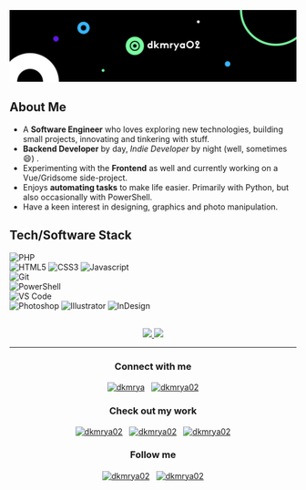 ![dkmrya02](/assets/banner.jpg)

## About Me

- A **Software Engineer** who loves exploring new technologies, building small projects, innovating and tinkering with stuff.
- **Backend Developer** by day, _Indie Developer_ by night (well, sometimes :smile:) .
- Experimenting with the **Frontend** as well and currently working on a Vue/Gridsome side-project.
- Enjoys **automating tasks** to make life easier. Primarily with Python, but also occasionally with PowerShell.
- Have a keen interest in designing, graphics and photo manipulation.


## Tech/Software Stack

![PHP](https://img.shields.io/static/v1?style=for-the-badge&logo=php&message=PHP&label=&color=777BB4&labelColor=000000)
<br/>
![HTML5](https://img.shields.io/static/v1?style=for-the-badge&logo=html5&message=HTML5&label=&color=E34F26&labelColor=000000)
![CSS3](https://img.shields.io/static/v1?style=for-the-badge&logo=css3&message=CSS3&label=&color=1572B6&labelColor=000000)
![Javascript](https://img.shields.io/static/v1?style=for-the-badge&logo=javascript&message=Javascript&label=&color=F7DF1E&labelColor=000000)
<br/>
![Git](https://img.shields.io/static/v1?style=for-the-badge&logo=git&message=Git&label=&color=F05032&labelColor=000000)
<br/>
![PowerShell](https://img.shields.io/static/v1?style=for-the-badge&logo=powershell&message=PowerShell&label=&color=5391FE&labelColor=000000)
<br/>
![VS Code](https://img.shields.io/static/v1?style=for-the-badge&logo=visual-studio-code&message=VS%20Code&label=&color=007ACC&labelColor=000000)
<br/>
![Photoshop](https://img.shields.io/static/v1?style=for-the-badge&logo=adobe-photoshop&message=Photoshop&label=&color=31A8FF&labelColor=000000)
![Illustrator](https://img.shields.io/static/v1?style=for-the-badge&logo=adobe-illustrator&message=Illustrator&label=&color=FF9A00&labelColor=000000)
![InDesign](https://img.shields.io/static/v1?style=for-the-badge&logo=adobe-indesign&message=InDesign&label=&color=EE3D8F&labelColor=000000)
<br/><br/>


<p align="center">
<a href="https://github.com/dkmrya02">
<img height="160em" src="https://github-readme-stats.vercel.app/api?username=dkmrya02&theme=great-gatsby&show_icons=true&include_all_commits=true&count_private=true" />
</a>
<a href="https://github.com/dkmrya02">
<img height="160em" src="https://github-readme-stats.vercel.app/api/top-langs/?username=dkmrya02&layout=compact&theme=vision-friendly-dark" />
</a>
</p>

<hr/>

<p align="center">

<h3 align="center">Connect with me</h3>
<p align="center">
<a href="https://linkedin.com/in/dkmrya02" target="blank"><img align="center" src="https://cdn.jsdelivr.net/npm/simple-icons@3.0.1/icons/linkedin.svg" alt="dkmrya" height="30" width="40" /></a>&nbsp;&nbsp;
<a href="https://fb.com/dkmrya02" target="blank"><img align="center" src="https://cdn.jsdelivr.net/npm/simple-icons@3.0.1/icons/facebook.svg" alt="dkmrya02" height="30" width="40" /></a>
</p>

<h3 align="center">Check out my work</h3>
<p align="center">
<a href="https://github.com/dkmrya02" target="blank"><img align="center" src="https://cdn.jsdelivr.net/npm/simple-icons@3.0.1/icons/github.svg" alt="dkmrya02" height="30" width="40" /></a>&nbsp;&nbsp;
<a href="https://codepen.io/dkmrya02" target="blank"><img align="center" src="https://cdn.jsdelivr.net/npm/simple-icons@3.0.1/icons/codepen.svg" alt="dkmrya02" height="30" width="40" /></a>&nbsp;&nbsp;
<a href="https://dribbble.com/dkmrya02" target="blank"><img align="center" src="https://cdn.jsdelivr.net/npm/simple-icons@3.0.1/icons/dribbble.svg" alt="dkmrya02" height="30" width="40" /></a>
</p>


<h3 align="center">Follow me</h3>
<p align="center">
<a href="https://twitter.com/dkmrya02" target="blank"><img align="center" src="https://cdn.jsdelivr.net/npm/simple-icons@3.0.1/icons/twitter.svg" alt="dkmrya02" height="30" width="40" /></a>&nbsp;&nbsp;
<a href="https://instagram.com/dkmrya02" target="blank"><img align="center" src="https://cdn.jsdelivr.net/npm/simple-icons@3.0.1/icons/instagram.svg" alt="dkmrya02" height="30" width="40" /></a>
</p>
</p>
